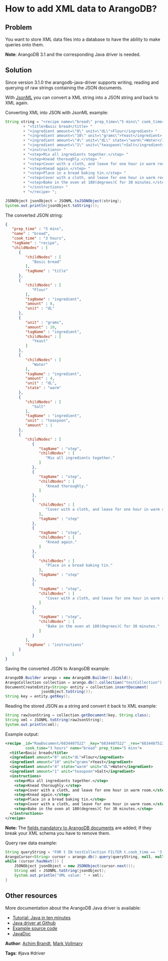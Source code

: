 How to add XML data to ArangoDB?
================================

Problem
-------

You want to store XML data files into a database to have the ability to make queries onto them.

**Note**: ArangoDB 3.1 and the corresponding Java driver is needed.

Solution
--------

Since version 3.1.0 the arangodb-java-driver supports writing, reading and querying of raw strings containing the JSON documents.

With [JsonML](http://www.jsonml.org/) you can convert a XML string into a JSON string and back to XML again.

Converting XML into JSON with JsonML example:

```java
String string = "<recipe name=\"bread\" prep_time=\"5 mins\" cook_time=\"3 hours\"> "
        + "<title>Basic bread</title> "
        + "<ingredient amount=\"8\" unit=\"dL\">Flour</ingredient> "
        + "<ingredient amount=\"10\" unit=\"grams\">Yeast</ingredient> "
        + "<ingredient amount=\"4\" unit=\"dL\" state=\"warm\">Water</ingredient> "
        + "<ingredient amount=\"1\" unit=\"teaspoon\">Salt</ingredient> "
        + "<instructions> "
        + "<step>Mix all ingredients together.</step> "
        + "<step>Knead thoroughly.</step> "
        + "<step>Cover with a cloth, and leave for one hour in warm room.</step> "
        + "<step>Knead again.</step> "
        + "<step>Place in a bread baking tin.</step> "
        + "<step>Cover with a cloth, and leave for one hour in warm room.</step> "
        + "<step>Bake in the oven at 180(degrees)C for 30 minutes.</step> "
        + "</instructions> "
        + "</recipe> ";

JSONObject jsonObject = JSONML.toJSONObject(string);
System.out.println(jsonObject.toString());
```

The converted JSON string:

```json
{
   "prep_time" : "5 mins",
   "name" : "bread",
   "cook_time" : "3 hours",
   "tagName" : "recipe",
   "childNodes" : [
      {
         "childNodes" : [
            "Basic bread"
         ],
         "tagName" : "title"
      },
      {
         "childNodes" : [
            "Flour"
         ],
         "tagName" : "ingredient",
         "amount" : 8,
         "unit" : "dL"
      },
      {
         "unit" : "grams",
         "amount" : 10,
         "tagName" : "ingredient",
         "childNodes" : [
            "Yeast"
         ]
      },
      {
         "childNodes" : [
            "Water"
         ],
         "tagName" : "ingredient",
         "amount" : 4,
         "unit" : "dL",
         "state" : "warm"
      },
      {
         "childNodes" : [
            "Salt"
         ],
         "tagName" : "ingredient",
         "unit" : "teaspoon",
         "amount" : 1
      },
      {
         "childNodes" : [
            {
               "tagName" : "step",
               "childNodes" : [
                  "Mix all ingredients together."
               ]
            },
            {
               "tagName" : "step",
               "childNodes" : [
                  "Knead thoroughly."
               ]
            },
            {
               "childNodes" : [
                  "Cover with a cloth, and leave for one hour in warm room."
               ],
               "tagName" : "step"
            },
            {
               "tagName" : "step",
               "childNodes" : [
                  "Knead again."
               ]
            },
            {
               "childNodes" : [
                  "Place in a bread baking tin."
               ],
               "tagName" : "step"
            },
            {
               "tagName" : "step",
               "childNodes" : [
                  "Cover with a cloth, and leave for one hour in warm room."
               ]
            },
            {
               "tagName" : "step",
               "childNodes" : [
                  "Bake in the oven at 180(degrees)C for 30 minutes."
               ]
            }
         ],
         "tagName" : "instructions"
      }
   ]
}
```

Saving the converted JSON to ArangoDB example:

```java
ArangoDB.Builder arango = new ArangoDB.Builder().build();
ArangoCollection collection = arango.db().collection("testCollection")
DocumentCreateEntity<String> entity = collection.insertDocument(
                jsonObject.toString());
String key = entity.getKey();
```

Reading the stored JSON as a string and convert it back to XML example:

```java
String rawJsonString = collection.getDocument(key, String.class);
String xml = JSONML.toString(rawJsonString);
System.out.println(xml);
```

Example output:

```xml
<recipe _id="RawDocument/6834407522" _key="6834407522" _rev="6834407522"
         cook_time="3 hours" name="bread" prep_time="5 mins">
  <title>Basic bread</title>
  <ingredient amount="8" unit="dL">Flour</ingredient>
  <ingredient amount="10" unit="grams">Yeast</ingredient>
  <ingredient amount="4" state="warm" unit="dL">Water</ingredient>
  <ingredient amount="1" unit="teaspoon">Salt</ingredient>
  <instructions>
    <step>Mix all ingredients together.</step>
    <step>Knead thoroughly.</step>
    <step>Cover with a cloth, and leave for one hour in warm room.</step>
    <step>Knead again.</step>
    <step>Place in a bread baking tin.</step>
    <step>Cover with a cloth, and leave for one hour in warm room.</step>
    <step>Bake in the oven at 180(degrees)C for 30 minutes.</step>
  </instructions>
</recipe>
```

**Note:** The [fields mandatory to ArangoDB documents](../../Manual/DataModeling/Documents/DocumentAddress.html) are added; If they break your XML schema you have to remove them.

Query raw data example:

```java
String queryString = "FOR t IN testCollection FILTER t.cook_time == '3 hours' RETURN t";
ArangoCursor<String> cursor = arango.db().query(queryString, null, null, String.class);
while (cursor.hasNext()) {
    JSONObject jsonObject = new JSONObject(cursor.next());
    String xml = JSONML.toString(jsonObject);
    System.out.println("XML value: " + xml);
}
```

Other resources
---------------

More documentation about the ArangoDB Java driver is available:

- [Tutorial: Java in ten minutes](https://www.arangodb.com/tutorials/tutorial-sync-java-driver/)
- [Java driver at Github](https://github.com/arangodb/arangodb-java-driver)
- [Example source code](https://github.com/arangodb/arangodb-java-driver/tree/master/src/test/java/com/arangodb/example)
- [JavaDoc](http://arangodb.github.io/arangodb-java-driver/javadoc-4_1/index.html)

**Author**: [Achim Brandt](https://github.com/a-brandt),
  [Mark Vollmary](https://github.com/mpv1989)

**Tags**: #java #driver
